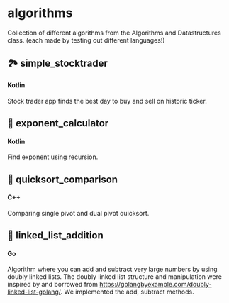 # algorithms
Collection of different algorithms from the Algorithms and Datastructures class.
(each made by testing out different languages!)

## 🏞 simple_stocktrader
#### Kotlin
Stock trader app finds the best day to buy and sell on historic ticker.

## 🌅 exponent_calculator
#### Kotlin
Find exponent using recursion.

## 🌄 quicksort_comparison
#### C++
Comparing single pivot and dual pivot quicksort.

## 🌉 linked_list_addition
#### Go
Algorithm where you can add and subtract very large numbers by using doubly linked lists.
The doubly linked list structure and manipulation were inspired by and borrowed from 
https://golangbyexample.com/doubly-linked-list-golang/. We implemented the add, subtract methods.
